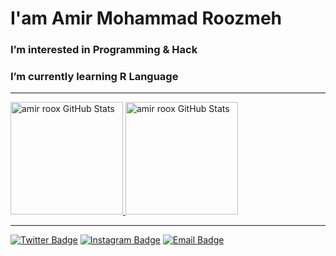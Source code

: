 # I'am Amir Mohammad Roozmeh 

###  I’m interested in Programming & Hack  ### 
###  I’m currently learning R Language  ### 

<hr/>


<a href="https://github.com/amirroox">
  <img height="180px" src="https://github-readme-stats.vercel.app/api?username=amirroox&show_icons=true&line_height=30&count_private=true&title_color=de2121&text_color=e0cece&icon_color=c70808&bg_color=22272e" alt="amir roox GitHub Stats" />
</a>

<a href="https://github.com/amirroox">
  <img  height="180px" src="https://github-readme-stats.vercel.app/api/top-langs/?username=amirroox&title_color=de2121&text_color=e0cece&icon_color=6aa6f8&bg_color=22272e" alt="amir roox GitHub Stats" />
</a>

<hr/>

[![Twitter Badge](https://img.shields.io/badge/-Twitter-1da1f2?style=flat-square&labelColor=1da1f2&logo=twitter&logoColor=white&link=https://twitter.com/i_am_hack3r)](https://twitter.com/I_am_hack3r)
[![Instagram Badge](https://img.shields.io/badge/-Instagram-purple?style=flat&logo=instagram&logoColor=white&link=https://instagram.com/amir.roox/)](https://instagram.com/amir.roox)
[![Email Badge](https://img.shields.io/badge/-Email-c14438?style=flat-square&logo=Gmail&logoColor=white&link=mailto:amirrooox@gmail.com)](mailto:amirroox@yahoo.com)

